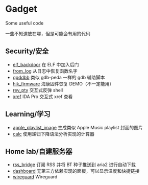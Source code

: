 # Gadget

Some useful code

一些不知道放在哪，但是可能会有用的代码

## Security/安全

- [elf_backdoor](./elf_backdoor/) 在 ELF 中加入后门
- [from_log](./from_log/) 从日志中恢复函数名字
- [ggddbb](./ggddbb/) 类似 gdb-peda 一样的 gdb 辅助脚本
- [hik_firmware](./hik_firmware/) 海康固件恢复 DEMO（不一定能用）
- [rev_pty](./rev_pty/) 交互式反弹 shell
- [xref](./xref/) IDA Pro 交互式 xref 查看

## Learning/学习

- [apple_playlist_image](./apple_playlist_image/) 生成类似 Apple Music playlist 封面的图片
- [calc](./calc/) 使用递归下降语法分析实现的计算器

## Home lab/自建服务器

- [rss_bridge](./rss_bridge/) 订阅 RSS 并将 BT 种子推送到 aria2 进行自动下载
- [dashboard](./dashboard/) 无第三方依赖实现的面板，可以显示温度和快捷链接
- [wireguard](./wireguard/) Wireguard

